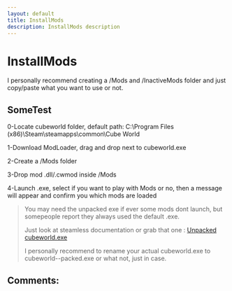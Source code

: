 ```yaml
---
layout: default
title: InstallMods
description: InstallMods description
---
```

# InstallMods

I personally recommend creating a /Mods and /InactiveMods folder and just copy/paste what you want to use or not.

## SomeTest

0-Locate cubeworld folder, default path: C:\Program Files (x86)\Steam\steamapps\common\Cube World

1-Download ModLoader, drag and drop next to cubeworld.exe

2-Create a /Mods folder

3-Drop mod .dll/.cwmod inside /Mods

4-Launch .exe, select if you want to play with Mods or no, then a message will appear and confirm you which mods are loaded


>You may need the unpacked exe if ever some mods dont launch, but somepeople report they always used the default .exe. 
>
>Just look at steamless documentation or grab that one : [Unpacked cubeworld.exe](https://cdn.discordapp.com/attachments/329294754846343168/834495644994895872/cubeworld.exe)
>
>I personally recommend to rename your actual cubeworld.exe to cubeworld--packed.exe or what not, just in case.

## Comments:

<script src="https://utteranc.es/client.js"
        repo="Paroyer/Comment" 
        issue-term="pathname"
        theme="github-dark"
        label="Comment"
        crossorigin="anonymous"
        async>
</script>  
